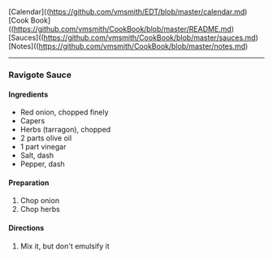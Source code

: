 [Calendar]((https://github.com/vmsmith/EDT/blob/master/calendar.md)    
[Cook Book]((https://github.com/vmsmith/CookBook/blob/master/README.md)    
[Sauces]((https://github.com/vmsmith/CookBook/blob/master/sauces.md)    
[Notes]((https://github.com/vmsmith/CookBook/blob/master/notes.md)    

-----    

### Ravigote Sauce   

#### Ingredients    
* Red onion, chopped finely
* Capers
* Herbs (tarragon), chopped      
* 2 parts olive oil
* 1 part vinegar
* Salt, dash   
* Pepper, dash  

#### Preparation   
1. Chop onion
2. Chop herbs   

#### Directions   
1. Mix it, but don't emulsify it   

